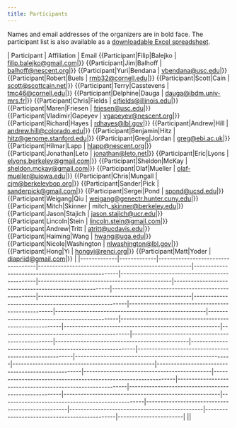 ```yaml
---
title: Participants
---
```


Names and email addresses of the organizers are in bold face. The
participant list is also available as a [downloadable Excel
spreadsheet](Media:participants.xls "wikilink").

| Participant | Affiliation | Email {{Participant|Filip|Balejko | filip.balejko@gmail.com|}} {{Participant|Jim|Balhoff | balhoff@nescent.org|}} {{Participant|Yuri|Bendana | ybendana@usc.edu|}} {{Participant|Robert|Buels | rmb32@cornell.edu|}} {{Participant|Scott|Cain | scott@scottcain.net|}} {{Participant|Terry|Casstevens | tmc46@cornell.edu|}} {{Participant|Delphine|Dauga | dauga@ibdm.univ-mrs.fr|}} {{Participant|Chris|Fields | cjfields@illinois.edu|}} {{Participant|Maren|Friesen | friesen@usc.edu|}} {{Participant|Vladimir|Gapeyev | vgapeyev@nescent.org|}} {{Participant|Richard|Hayes | rdhayes@lbl.gov|}} {{Participant|Andrew|Hill | andrew.hill@colorado.edu|}} {{Participant|Benjamin|Hitz | hitz@genome.stanford.edu|}} {{Participant|Greg|Jordan | greg@ebi.ac.uk|}} {{Participant|Hilmar|Lapp | hlapp@nescent.org|}} {{Participant|Jonathan|Leto | jonathan@leto.net|}} {{Participant|Eric|Lyons | elyons.berkeley@gmail.com|}} {{Participant|Sheldon|McKay | sheldon.mckay@gmail.com|}} {{Participant|Olaf|Mueller | olaf-mueller@uiowa.edu|}} {{Participant|Chris|Mungall | cjm@berkeleybop.org|}} {{Participant|Sander|Pick | sanderpick@gmail.com|}} {{Participant|Sergei|Pond | spond@ucsd.edu|}} {{Participant|Weigang|Qiu | weigang@genectr.hunter.cuny.edu|}} {{Participant|Mitch|Skinner | mitch\_skinner@berkeley.edu|}} {{Participant|Jason|Stajich | jason.stajich@ucr.edu|}} {{Participant|Lincoln|Stein | lincoln.stein@gmail.com|}} {{Participant|Andrew|Tritt | atritt@ucdavis.edu|}} {{Participant|Haiming|Wang | hwang@uga.edu|}} {{Participant|Nicole|Washington | nlwashington@lbl.gov|}} {{Participant|Hong|Yi | hongyi@renci.org|}} {{Participant|Matt|Yoder | diapriid@gmail.com|}} |
|-------------|-------------|-----------------------------------|------------------------------------------------------|---------------------------------------------------|------------------------------------------------|-----------------------------------------------|-------------------------------------------------------|---------------------------------------------------|------------------------------------------------------|------------------------------------------------------|---------------------------------------------------|-----------------------------------------------------|----------------------------------------------|---------------------------------------------------------|-------------------------------------------------------|---------------------------------------------|--------------------------------------------------|-----------------------------------------------|----------------------------------------------------------|-------------------------------------------------------|-------------------------------------------------------|--------------------------------------------------|---------------------------------------------------|---------------------------------------------|----------------------------------------------------------------|------------------------------------------------------------|------------------------------------------------------|-------------------------------------------------------|--------------------------------------------------|--------------------------------------------------|-----------------------------------------------|----------------------------------------------|-----------------------|
||


